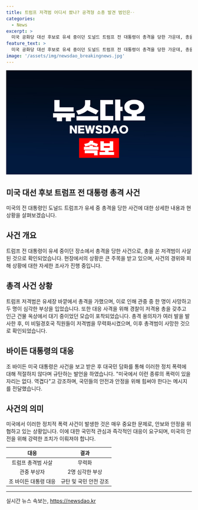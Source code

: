 ```yaml
---
title: 트럼프 저격범 어디서 쐈나? 공격형 소총 발견 범인은‥
categories:
  - News
excerpt: >
  미국 공화당 대선 후보로 유세 중이던 도널드 트럼프 전 대통령이 총격을 당한 가운데, 총을 쏜 저격범은 사살됐습니다. 트럼프는 유세장 내부에 있었지만 총격범은 외부에서 쏜 것으로 전해졌습니다. 저격범은 여러 발을 발포한 후 미 비밀경호국에 의해 사살당했고, 관중 중 한 명이 사망하고 두 명이 심각한 부상을 입었다고 밝혔습니다. 또한, 공격형 소총이 발견되었으며, 경찰은 총격범에 대응하기 위해 대기 중이었던 것으로 보고 있습니다. 대통령 조 바이든은 이를 규탄하며, 나라를 통합해야 한다고 강조했습니다. SNS에는 총격에 대한 영상과 주장이 확산 중입니다.
feature_text: >
  미국 공화당 대선 후보로 유세 중이던 도널드 트럼프 전 대통령이 총격을 당한 가운데, 총을 쏜 저격범은 사살됐습니다. 트럼프는 유세장 내부에 있었지만 총격범은 외부에서 쏜 것으로 전해졌습니다. 저격범은 여러 발을 발포한 후 미 비밀경호국에 의해 사살당했고, 관중 중 한 명이 사망하고 두 명이 심각한 부상을 입었다고 밝혔습니다. 또한, 공격형 소총이 발견되었으며, 경찰은 총격범에 대응하기 위해 대기 중이었던 것으로 보고 있습니다. 대통령 조 바이든은 이를 규탄하며, 나라를 통합해야 한다고 강조했습니다. SNS에는 총격에 대한 영상과 주장이 확산 중입니다.
image: '/assets/img/newsdao_breakingnews.jpg'
---
```


<p><img src="/assets/img/newsdao_breakingnews.jpg" alt="ontimetimes 속보" /></p>

<h2 data-ke-size="size26">미국 대선 후보 트럼프 전 대통령 총격 사건</h2>

<p data-ke-size="size16">미국의 전 대통령인 도널드 트럼프가 유세 중 총격을 당한 사건에 대한 상세한 내용과 현 상황을 살펴보겠습니다. </p>

<h2 data-ke-size="size24">사건 개요</h2>

<p data-ke-size="size16">트럼프 전 대통령이 유세 중이던 장소에서 총격을 당한 사건으로, 총을 쏜 저격범이 사살된 것으로 확인되었습니다. 현장에서의 상황은 큰 주목을 받고 있으며, 사건의 경위와 피해 상황에 대한 자세한 조사가 진행 중입니다.</p>

<h2 data-ke-size="size24">총격 사건 상황</h2>

<p data-ke-size="size16">트럼프 저격범은 유세장 바깥에서 총격을 가했으며, 이로 인해 관중 중 한 명이 사망하고 두 명이 심각한 부상을 입었습니다. 또한 대응 사격을 위해 경찰이 저격용 총을 갖추고 인근 건물 옥상에서 대기 중이었던 모습이 포착되었습니다. 총격 용의자가 여러 발을 발사한 후, 미 비밀경호국 직원들이 저격범을 무력화시켰으며, 이후 총격범이 사망한 것으로 확인되었습니다.</p>

<h2 data-ke-size="size24">바이든 대통령의 대응</h2>

<p data-ke-size="size16">조 바이든 미국 대통령은 사건을 보고 받은 후 대국민 담화를 통해 이러한 정치 폭력에 대해 적절하지 않다며 규탄하는 발언을 하였습니다. "미국에서 이런 종류의 폭력이 있을 자리는 없다. 역겹다"고 강조하며, 국민들의 안전과 안정을 위해 힘써야 한다는 메시지를 전달했습니다.</p>

<h2 data-ke-size="size24">사건의 의미</h2>

<p data-ke-size="size16">미국에서 이러한 정치적 폭력 사건이 발생한 것은 매우 중요한 문제로, 안보와 안정을 위협하고 있는 상황입니다. 이에 대한 국민적 관심과 즉각적인 대응이 요구되며, 미국의 안전을 위해 강력한 조치가 이뤄져야 합니다.</p>

<table>
    <thead>
        <tr>
            <th style="text-align: center;">대응</th>
            <th style="text-align: center;">결과</th>
        </tr>
    </thead>
    <tbody>
        <tr>
            <td style="text-align: center;">트럼프 총격범 사살</td>
            <td style="text-align: center;">무력화</td>
        </tr>
        <tr>
            <td style="text-align: center;">관중 부상자</td>
            <td style="text-align: center;">2명 심각한 부상</td>
        </tr>
        <tr>
            <td style="text-align: center;">조 바이든 대통령 대응</td>
            <td style="text-align: center;">규탄 및 국민 안전 강조</td>
        </tr>
    </tbody>
</table>

<hr>
실시간 뉴스 속보는, <a href="https://newsdao.kr" rel="dofollow">https://newsdao.kr</a>


